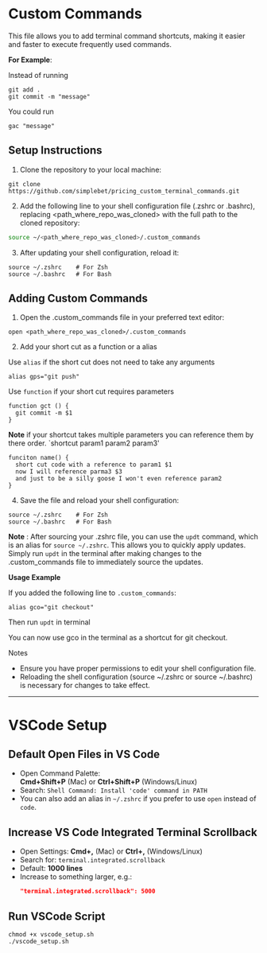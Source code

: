 # Custom Commands

This file allows you to add terminal command shortcuts, making it easier and faster to execute frequently used commands.

**For Example**: 

Instead of running
```shell
git add .
git commit -m "message"
```

You could run
```script
gac "message"
```

## Setup Instructions
  1. Clone the repository to your local machine:

```shell
git clone https://github.com/simplebet/pricing_custom_terminal_commands.git
```

  2. Add the following line to your shell configuration file (.zshrc or .bashrc), replacing <path_where_repo_was_cloned> with the full path to the cloned repository:

```bash
source ~/<path_where_repo_was_cloned>/.custom_commands
```


  3. After updating your shell configuration, reload it:

```shell
source ~/.zshrc    # For Zsh
source ~/.bashrc   # For Bash
```

## Adding Custom Commands
  1. Open the .custom_commands file in your preferred text editor:
```shell
open <path_where_repo_was_cloned>/.custom_commands
```

  2. Add your short cut as a function or a alias

Use `alias` if the short cut does not need to take any arguments
```
alias gps="git push"
```

Use `function` if your short cut requires parameters
```
function gct () {
  git commit -m $1
}
```

**Note** if your shortcut takes multiple parameters you can reference them by there order.
`shortcut param1 param2 param3'

```
funciton name() {
  short cut code with a reference to param1 $1
  now I will reference parma3 $3
  and just to be a silly goose I won't even reference param2
}
```

  4. Save the file and reload your shell configuration:
```shell
source ~/.zshrc    # For Zsh
source ~/.bashrc   # For Bash
```

**Note** : After sourcing your .zshrc file, you can use the `updt` command, which is an alias for `source ~/.zshrc`. This allows you to quickly apply updates. Simply run `updt` in the terminal after making changes to the .custom_commands file to immediately source the updates.

**Usage Example**

If you added the following line to `.custom_commands`:
```script
alias gco="git checkout"
```

Then run `updt` in terminal

You can now use gco in the terminal as a shortcut for git checkout.

Notes
- Ensure you have proper permissions to edit your shell configuration file.
- Reloading the shell configuration (source ~/.zshrc or source ~/.bashrc) is necessary for changes to take effect.




---
# VSCode Setup
## Default Open Files in VS Code
- Open Command Palette:  
  **Cmd+Shift+P** (Mac) or **Ctrl+Shift+P** (Windows/Linux)  
- Search: `Shell Command: Install 'code' command in PATH`
- You can also add an alias in `~/.zshrc` if you prefer to use `open` instead of `code`.

## Increase VS Code Integrated Terminal Scrollback
- Open Settings: **Cmd+,** (Mac) or **Ctrl+,** (Windows/Linux)  
- Search for: `terminal.integrated.scrollback`
- Default: **1000 lines**
- Increase to something larger, e.g.:  
  ```json
  "terminal.integrated.scrollback": 5000
  ```

## Run VSCode Script
  ```shell
  chmod +x vscode_setup.sh
  ./vscode_setup.sh
  ```
